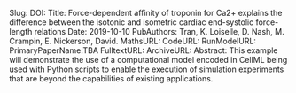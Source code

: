 Slug:
DOI:
Title: Force-dependent affinity of troponin for Ca2+ explains the difference between the isotonic and isometric cardiac end-systolic force-length relations
Date: 2019-10-10
PubAuthors: Tran, K.
    Loiselle, D.
    Nash, M.
    Crampin, E.
    Nickerson, David.
MathsURL: 
CodeURL: 
RunModelURL: 
PrimaryPaperName:TBA
FulltextURL: 
ArchiveURL: 
Abstract: This example will demonstrate the use of a computational model encoded in CellML being used with Python scripts to enable the execution of simulation experiments that are beyond the capabilities of existing applications.

